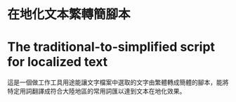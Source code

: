 # 在地化文本繁轉簡腳本
# The traditional-to-simplified script for localized text
這是一個做工作工具用途能讓文字檔案中選取的文字由繁體轉成簡體的腳本，能將特定用詞翻譯成符合大陸地區的常用詞匯以達到文本在地化效果。
